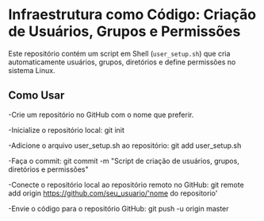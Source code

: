 # Infraestrutura como Código: Criação de Usuários, Grupos e Permissões

Este repositório contém um script em Shell (`user_setup.sh`) que cria automaticamente usuários, grupos, diretórios e define permissões no sistema Linux.

## Como Usar

-Crie um repositório no GitHub com o nome que preferir.

-Inicialize o repositório local:
git init

-Adicione o arquivo user_setup.sh ao repositório:
git add user_setup.sh

-Faça o commit:
git commit -m "Script de criação de usuários, grupos, diretórios e permissões"

-Conecte o repositório local ao repositório remoto no GitHub:
git remote add origin https://github.com/seu_usuario/'nome do repositorio'

-Envie o código para o repositório GitHub:
git push -u origin master

